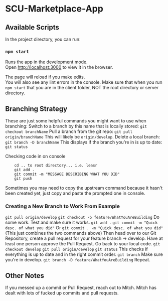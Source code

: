 # SCU-Marketplace-App
## Available Scripts

In the project directory, you can run:

### `npm start`

Runs the app in the development mode.<br>
Open [http://localhost:3000](http://localhost:3000) to view it in the browser.

The page will reload if you make edits.<br>
You will also see any lint errors in the console.
Make sure that when you run `npm start` that you are in the client folder, NOT the root directory or server directory.

## Branching Strategy

These are just some helpful commands you might want to use when branching:
Switch to a branch by this name that is locally stored:
`git checkout branchName`
Pull a branch from the git repo:
`git pull origin/branchName`
This will likely be `origin/develop`.
Delete a local branch:
`git branch -D branchName`
This displays if the branch you're in is up to date:
`git status`

Checking code in on console
```
    cd .. to root directory... i.e. leasr
    git add .
    git commit -m "MESSAGE DESCRIBING WHAT YOU DID"
    git push
```
Sometimes you may need to copy the upstream command because it hasn't been created yet, just copy and paste the prompted one in console.

### Creating a New Branch to Work From Example
`git pull origin/develop`
`git checkout -b feature/WhatYouAreBuilding`
Do some work.
Test and make sure it works.
`git add .`
`git commit -m "Quick desc. of what you did"`
Or
`git commit . -m "Quick desc. of what you did"` (This just combines the two commands above)
Then head over to our Git Repository, create a pull request for your feature branch -> develop.
Have at least one person approve the Pull Request.
Go back to your local code.
`git checkout develop`
`git pull origin/develop`
`git status`
This checks if everything is up to date and in the right commit order.
`git branch`
Make sure you're in develop.
`git branch -D feature/WhatYouAreBuilding`
Repeat.

## Other Notes
If you messed up a commit or Pull Request, reach out to Mitch. Mitch has dealt with lots of fucked up commits and pull requests.
